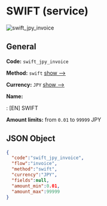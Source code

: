 
# SWIFT (service) 
![swift_jpy_invoice](https://static.openfintech.io/payment_methods/swift_jpy_invoice/logo.svg?w=400&c=v0.59.26#w200)  

## General 
 
**Code:** `swift_jpy_invoice` 
 
**Method:** `swift` 
 [show -->](/payment-methods/swift/) 
 
**Currency:** `JPY` [show -->](/currencies/JPY/) 
 
**Name:** 
 
:	[EN] SWIFT 
 
**Amount limits:** from `0.01` to `99999` JPY 

## JSON Object 

```json
{
  "code":"swift_jpy_invoice",
  "flow":"invoice",
  "method":"swift",
  "currency":"JPY",
  "fields":null,
  "amount_min":0.01,
  "amount_max":99999
}
```  
